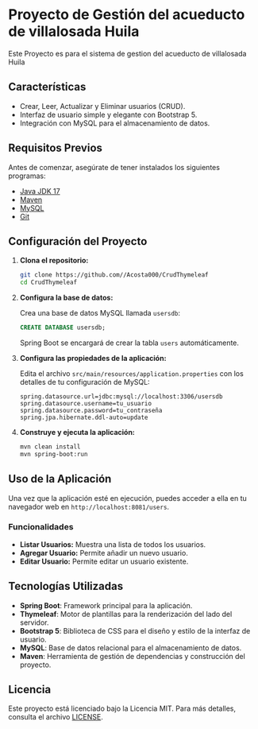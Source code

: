 # Proyecto de Gestión del acueducto de villalosada Huila

Este Proyecto es para el sistema de gestion del acueducto de villalosada Huila
## Características

- Crear, Leer, Actualizar y Eliminar usuarios (CRUD).
- Interfaz de usuario simple y elegante con Bootstrap 5.
- Integración con MySQL para el almacenamiento de datos.

## Requisitos Previos

Antes de comenzar, asegúrate de tener instalados los siguientes programas:

- [Java JDK 17](https://www.oracle.com/java/technologies/javase-jdk17-downloads.html)
- [Maven](https://maven.apache.org/install.html)
- [MySQL](https://dev.mysql.com/downloads/mysql/)
- [Git](https://git-scm.com/)

## Configuración del Proyecto

1. **Clona el repositorio:**

    ```sh
    git clone https://github.com//Acosta000/CrudThymeleaf
    cd CrudThymeleaf
    ```

2. **Configura la base de datos:**

    Crea una base de datos MySQL llamada `usersdb`:

    ```sql
    CREATE DATABASE usersdb;
    ```

    Spring Boot se encargará de crear la tabla `users` automáticamente.

3. **Configura las propiedades de la aplicación:**

    Edita el archivo `src/main/resources/application.properties` con los detalles de tu configuración de MySQL:

    ```properties
    spring.datasource.url=jdbc:mysql://localhost:3306/usersdb
    spring.datasource.username=tu_usuario
    spring.datasource.password=tu_contraseña
    spring.jpa.hibernate.ddl-auto=update
    ```

4. **Construye y ejecuta la aplicación:**

    ```sh
    mvn clean install
    mvn spring-boot:run
    ```

## Uso de la Aplicación

Una vez que la aplicación esté en ejecución, puedes acceder a ella en tu navegador web en `http://localhost:8081/users`.

### Funcionalidades

- **Listar Usuarios:** Muestra una lista de todos los usuarios.
- **Agregar Usuario:** Permite añadir un nuevo usuario.
- **Editar Usuario:** Permite editar un usuario existente.

## Tecnologías Utilizadas

- **Spring Boot**: Framework principal para la aplicación.
- **Thymeleaf**: Motor de plantillas para la renderización del lado del servidor.
- **Bootstrap 5**: Biblioteca de CSS para el diseño y estilo de la interfaz de usuario.
- **MySQL**: Base de datos relacional para el almacenamiento de datos.
- **Maven**: Herramienta de gestión de dependencias y construcción del proyecto.


## Licencia

Este proyecto está licenciado bajo la Licencia MIT. Para más detalles, consulta el archivo [LICENSE](LICENSE).